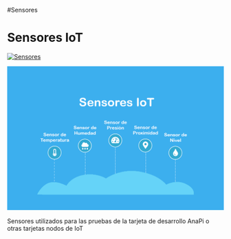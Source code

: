 #Sensores 

# Sensores IoT

[![Sensores](https://img.shields.io/badge/SENSORES-CB3032?style=for-the-badge&logo=SonarSource&logoColor=white&labelColor=000000&?logoWidth=40)]()

![IoT sensores](img/sensores-iot.png)

Sensores utilizados para las pruebas de la tarjeta de desarrollo AnaPi o otras tarjetas nodos de IoT

